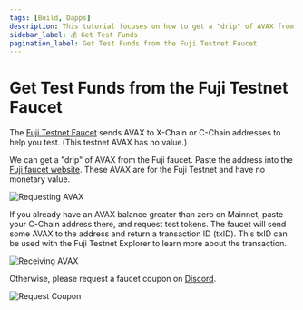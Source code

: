```yaml
---
tags: [Build, Dapps]
description: This tutorial focuses on how to get a "drip" of AVAX from the Fuji testnet faucet.
sidebar_label: 💰 Get Test Funds
pagination_label: Get Test Funds from the Fuji Testnet Faucet
---
```


# Get Test Funds from the Fuji Testnet Faucet

The [Fuji Testnet Faucet](https://faucet.avax.network) sends AVAX to X-Chain or C-Chain
addresses to help you test. (This testnet AVAX has no value.)

We can get a "drip" of AVAX from the Fuji faucet. Paste the address into the
[Fuji faucet website](https://faucet.avax.network). These AVAX are for the Fuji
Testnet and have no monetary value.

![Requesting AVAX](/img/fuji-workflow/faucet1.png)

 If you already have an AVAX balance greater than zero on Mainnet, 
paste your C-Chain address there, and request test tokens.
The faucet will send some AVAX to the address and return a transaction ID
(txID). 
This txID can be used with the Fuji Testnet Explorer to learn more about
the transaction.

![Receiving AVAX](/img/fuji-workflow/faucet2.png)

Otherwise, please request a faucet coupon on 
[Discord](https://discord.com/channels/578992315641626624/1193594716835545170).

![Request Coupon](/img/fuji-workflow/faucet3.png)